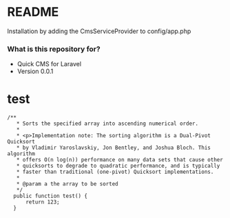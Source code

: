 # README #

Installation by adding the CmsServiceProvider to config/app.php

### What is this repository for? ###

* Quick CMS for Laravel
* Version 0.0.1

# test #

    /**
       * Sorts the specified array into ascending numerical order.
       *
       * <p>Implementation note: The sorting algorithm is a Dual-Pivot Quicksort
       * by Vladimir Yaroslavskiy, Jon Bentley, and Joshua Bloch. This algorithm
       * offers O(n log(n)) performance on many data sets that cause other
       * quicksorts to degrade to quadratic performance, and is typically
       * faster than traditional (one-pivot) Quicksort implementations.
       *
       * @param a the array to be sorted
       */
      public function test() {
          return 123;
      }